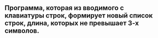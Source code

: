 ## **Программа, которая из вводимого с клавиатуры строк, формирует новый список строк, длина, которых не превышает 3-х символов.**
